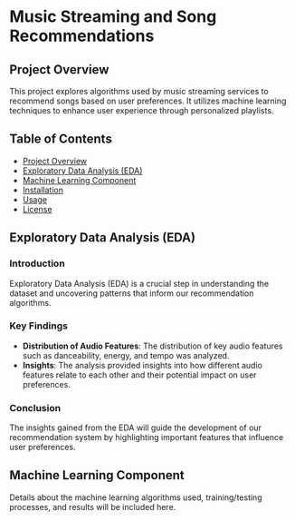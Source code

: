# Music Streaming and Song Recommendations

## Project Overview
This project explores algorithms used by music streaming services to recommend songs based on user preferences. It utilizes machine learning techniques to enhance user experience through personalized playlists.

## Table of Contents
- [Project Overview](#project-overview)
- [Exploratory Data Analysis (EDA)](#exploratory-data-analysis-eda)
- [Machine Learning Component](#machine-learning-component)
- [Installation](#installation)
- [Usage](#usage)
- [License](#license)

## Exploratory Data Analysis (EDA)

### Introduction
Exploratory Data Analysis (EDA) is a crucial step in understanding the dataset and uncovering patterns that inform our recommendation algorithms.

### Key Findings
- **Distribution of Audio Features**: The distribution of key audio features such as danceability, energy, and tempo was analyzed.
- **Insights**: The analysis provided insights into how different audio features relate to each other and their potential impact on user preferences.

### Conclusion
The insights gained from the EDA will guide the development of our recommendation system by highlighting important features that influence user preferences.

## Machine Learning Component
Details about the machine learning algorithms used, training/testing processes, and results will be included here.
